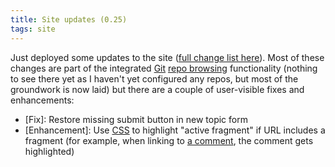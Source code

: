 ```yaml
---
title: Site updates (0.25)
tags: site
---
```


Just deployed some updates to the site ([full change list here](/snippets/9)). Most of these changes are part of the integrated [Git](/wiki/Git) [repo browsing](/repos) functionality (nothing to see there yet as I haven't yet configured any repos, but most of the groundwork is now laid) but there are a couple of user-visible fixes and enhancements:

-   \[Fix\]: Restore missing submit button in new topic form
-   \[Enhancement\]: Use [CSS](/wiki/CSS) to highlight "active fragment" if URL includes a fragment (for example, when linking to [a comment](/comments/6341), the comment gets highlighted)

